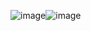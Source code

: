 ![image](https://github.com/user-attachments/assets/1e6dcf97-3466-464e-817c-05aff800520e)![image](https://github.com/user-attachments/assets/4ddbf1a9-1ec0-4dea-8c30-b97d3371bbc2)
